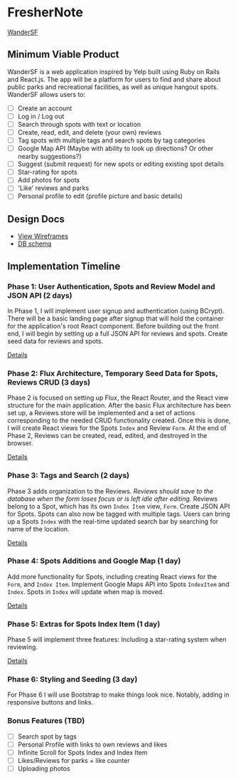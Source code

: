 # FresherNote

[WanderSF][wandersf]

[wandersf]: http://www.wandersf.com

## Minimum Viable Product

WanderSF is a web application inspired by Yelp built using Ruby on Rails
and React.js. The app will be a platform for users to find and share about
public parks and recreational facilities, as well as unique hangout spots.
WanderSF allows users to:

<!-- This is a Markdown checklist. Use it to keep track of your progress! -->

- [ ] Create an account
- [ ] Log in / Log out
- [ ] Search through spots with text or location
- [ ] Create, read, edit, and delete (your own) reviews
- [ ] Tag spots with multiple tags and search spots by tag categories
- [ ] Google Map API (Maybe with ability to look up directions? Or other nearby suggestions?)
- [ ] Suggest (submit request) for new spots or editing existing spot details
- [ ] Star-rating for spots
- [ ] Add photos for spots
- [ ] 'Like' reviews and parks
- [ ] Personal profile to edit (profile picture and basic details)

## Design Docs
* [View Wireframes][view]
* [DB schema][schema]

[view]: ./docs/views.md
[schema]: ./docs/schema.md

## Implementation Timeline

### Phase 1: User Authentication, Spots and Review Model and JSON API (2 days)

In Phase 1, I will implement user signup and authentication (using
BCrypt). There will be a basic landing page after signup that will hold
the container for the application's root React component. Before
building out the front end, I will begin by setting up a full JSON API
for reviews and spots. Create seed data for reviews and spots.

[Details][phase-one]

### Phase 2: Flux Architecture, Temporary Seed Data for Spots, Reviews CRUD (3 days)

Phase 2 is focused on setting up Flux, the React Router, and the React
view structure for the main application. After the basic Flux
architecture has been set up, a Reviews store will be implemented and a
set of actions corresponding to the needed CRUD functionality created. Once this is done, I will create React views for the Spots `Index` and Review `Form`. At the end of Phase 2, Reviews can be created, read, edited, and destroyed in the browser.

[Details][phase-two]

### Phase 3: Tags and Search (2 days)

Phase 3 adds organization to the Reviews. *Reviews should save to the database when the form loses focus or is left idle after editing.* Reviews belong to a Spot, which has its own `Index Item` view, `Form`. Create JSON API for Spots. Spots can also now be tagged with multiple tags. Users can bring up a Spots `Index` with the real-time updated search bar by searching for name of the location.

[Details][phase-three]

### Phase 4: Spots Additions and Google Map (1 day)

Add more functionality for Spots, including creating React views for
the `Form`, and `Index Item`. Implement Google Maps API into Spots
`IndexItem` and `Index`. Spots in `Index` will update when map is moved.

[Details][phase-four]

### Phase 5: Extras for Spots Index Item (1 day)

Phase 5 will implement three features: Including a star-rating system when reviewing.

[Details][phase-five]

### Phase 6: Styling and Seeding (3 day)

For Phase 6 I will use Bootstrap to make things look nice. Notably,
adding in responsive buttons and links.

### Bonus Features (TBD)
- [ ] Search spot by tags
- [ ] Personal Profile with links to own reviews and likes
- [ ] Infinite Scroll for Spots Index and Index Item
- [ ] Likes/Reviews for parks + like counter
- [ ] Uploading photos

[phase-one]: ./docs/phases/phase1.md
[phase-two]: ./docs/phases/phase2.md
[phase-three]: ./docs/phases/phase3.md
[phase-four]: ./docs/phases/phase4.md
[phase-five]: ./docs/phases/phase5.md
